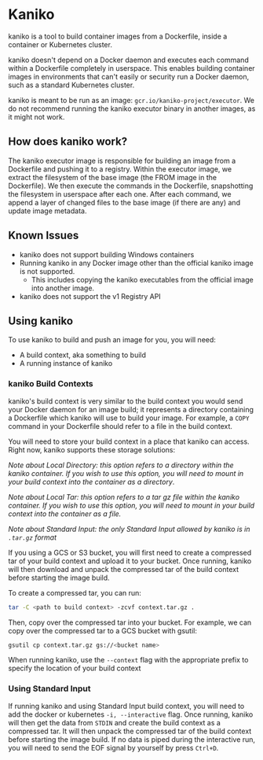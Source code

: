 # Kaniko

kaniko is a tool to build container images from a Dockerfile, inside a container or Kubernetes cluster.

kaniko doesn't depend on a Docker daemon and executes each command within a Dockerfile completely in userspace. This enables building container images in environments that can't easily or security run a Docker daemon, such as a standard Kubernetes cluster.

kaniko is meant to be run as an image: `gcr.io/kaniko-project/executor`. We do not recommend running the kaniko executor binary in another images, as it might not work.

## How does kaniko work?

The kaniko executor image is responsible for building an image from a Dockerfile and pushing it to a registry. Within the executor image, we extract the filesystem of the base image (the FROM image in the Dockerfile). We then execute the commands in the Dockerfile, snapshotting the filesystem in userspace after each one. After each command, we append a layer of changed files to the base image (if there are any) and update image metadata.

## Known Issues

- kaniko does not support building Windows containers
- Running kaniko in any Docker image other than the official kaniko image is not supported.
    - This includes copying the kaniko executables from the official image into another image.
- kaniko does not support the v1 Registry API

## Using kaniko

To use kaniko to build and push an image for you, you will need:

- A build context, aka something to build
- A running instance of kaniko

### kaniko Build Contexts

kaniko's build context is very similar to the build context you would send your Docker daemon for an image build; it represents a directory containing a Dockerfile which kaniko will use to build your image. For example, a `COPY` command in your Dockerfile should refer to a file in the build context.

You will need to store your build context in a place that kaniko can access. Right now, kaniko supports these storage solutions:

*Note about Local Directory: this option refers to a directory within the kaniko container. If you wish to use this option, you will need to mount in your build context into the container as a directory*.

*Note about Local Tar: this option refers to a tar gz file within the kaniko container. If you wish to use this option, you will need to mount in your build context into the container as a file.*

*Note about Standard Input: the only Standard Input allowed by kaniko is in `.tar.gz` format*

If you using a GCS or S3 bucket, you will first need to create a compressed tar of your build context and upload it to your bucket. Once running, kaniko will then download and unpack the compressed tar of the build context before starting the image build.

To create a compressed tar, you can run:

```bash
tar -C <path to build context> -zcvf context.tar.gz .
```

Then, copy over the compressed tar into your bucket. For example, we can copy over the compressed tar to a GCS bucket with gsutil:

```bash
gsutil cp context.tar.gz gs://<bucket name>
```

When running kaniko, use the `--context` flag with the appropriate prefix to specify the location of your build context

### Using Standard Input

If running kaniko and using Standard Input build context, you will need to add the docker or kubernetes `-i, --interactive` flag. Once running, kaniko will then get the data from `STDIN` and create the build context as a compressed tar. It will then unpack the compressed tar of the build context before starting the image build. If no data is piped during the interactive run, you will need to send the EOF signal by yourself by press `Ctrl+D`.